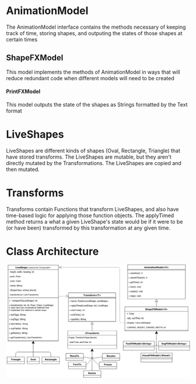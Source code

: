 
# AnimationModel
The AnimationModel interface contains the methods necessary of keeping track of time, storing shapes, and outputing the states of those shapes at certain times

## ShapeFXModel
This model implements the methods of AnimationModel in ways that will reduce redundant code when different models will need to be created

#### PrintFXModel
This model outputs the state of the shapes as Strings formatted by the Text format

# LiveShapes
LiveShapes are different kinds of shapes (Oval, Rectangle, Triangle) that have stored transforms. The LiveShapes are mutable, but they aren't directly mutated by the Transformations. The LiveShapes are copied and then mutated.

# Transforms
Transforms contain Functions that transform LiveShapes, and also have time-based logic for applying those function objects. The applyTimed method returns a what a given LiveShape's state would be if it were to be (or have been) transformed by this transformation at any given time.

# Class Architecture

![alt text](classDiagram.png "Animation Classes")



